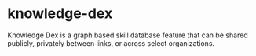 # knowledge-dex
Knowledge Dex is a graph based skill database feature that can be shared publicly, privately between links, or across select organizations. 
